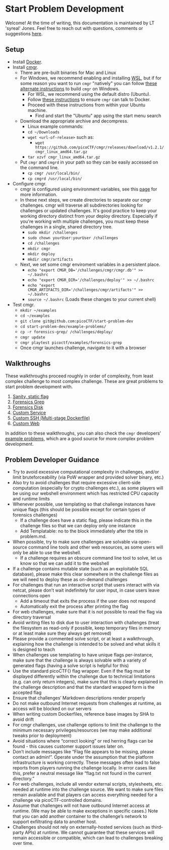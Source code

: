 # Start Problem Development

Welcome! At the time of writing, this documentation is maintained by LT
'syreal' Jones. Feel free to reach out with questions, comments or 
suggestions [here](mailto:other@picoctf.org).



## Setup

- Install [Docker](https://docs.docker.com/engine/install/).
- Install [cmgr](https://github.com/picoCTF/cmgr/releases/latest).
  - There are pre-built binaries for Mac and Linux
  - For Windows, we recommend enabling and installing [WSL](https://learn.microsoft.com/en-us/windows/wsl/setup/environment), but if for some reason you want to run `cmgr` "natively" you can follow [these alternate instructions](/cmgr-native-windows.md) to build `cmgr` on Windows.
    - For WSL, we recommend using the default distro (Ubuntu).
    - Follow [these instructions](https://docs.docker.com/desktop/settings/windows/#wsl-integration) to ensure `cmgr` can talk to Docker.
    - Proceed with these instructions from within your Ubuntu machine.
      - Find and start the "Ubuntu" app using the start menu search
  - Download the appropriate archive and decompress.
    - Linux example commands:
    - `cd ~/Downloads`
    - `wget <url-of-release>` such as:
      - `wget https://github.com/picoCTF/cmgr/releases/download/v1.2.1/cmgr_linux_amd64.tar.gz`
    - `tar xzvf cmgr_linux_amd64.tar.gz`
  - Put `cmgr` and `cmgrd` in your path so they can be easily accessed on the command line.
    - `cp cmgr /usr/local/bin/`
    - `cp cmgrd /usr/local/bin/`
- Configure cmgr.
  - cmgr is configured using environment variables, see this [page](https://github.com/picoCTF/cmgr?tab=readme-ov-file#configuration) for more information.
  - In these next steps, we create directories to separate our cmgr challenges. cmgr will traverse all subdirectories looking for challenges or updated challenges. It's good practice to keep your working directory distinct from your deploy directory. Especially if you're working with multiple challenges, you must keep these challenges in a single, shared directory tree.
    - `sudo mkdir /challenges`
    - `sudo chown yourUser:yourUser /challenges`
    - `cd /challenges`
    - `mkdir cmgr`
    - `mkdir deploy`
    - `mkdir cmgr/artifacts`
  - Next, we set some cmgr enviroment variables in a persistent place.
    - `echo "export CMGR_DB='/challenges/cmgr/cmgr.db'" >> ~/.bashrc`
    - `echo "export CMGR_DIR='/challenges/deploy'" >> ~/.bashrc`
    - `echo "export CMGR_ARTIFACTS_DIR='/challenges/cmgr/artifacts'" >> ~/.bashrc`
    - `source ~/.bashrc` (Loads these changes to your current shell)
- Test cmgr.
  - `mkdir ~/examples`
  - `cd ~/examples`
  - `git clone git@github.com:picoCTF/start-problem-dev`
  - `cd start-problem-dev/example-problems/`
  - `cp -r forensics-grep/ /challenges/deploy/`
  - `cmgr update`
  - `cmgr playtest picoctf/examples/forensics-grep`
  - Once cmgr launches challenge, navigate to it with a browser



## Walkthroughs

These walkthroughs proceed roughly in order of complexity, from least complex
challenge to most complex challenge. These are great problems to start problem
development with.

1. [Sanity, static flag](/example-problems/sanity-static-flag/)
2. [Forensics Grep](/example-problems/forensics-grep/)
3. [Forensics Disk](/example-problems/forensics-disk/)
1. [Custom Service](/example-problems/custom-service/)
4. [Custom SSH (Multi-stage Dockerfile)](/example-problems/custom-ssh/)
5. [Custom Web](/example-problems/custom-web/)

In addition to these walkthroughs, you can also check the `cmgr` developers'
[example problems,](https://github.com/ArmyCyberInstitute/cmgr/tree/master/examples)
which are a good source for more complex problem development.



## Problem Developer Guidance

- Try to avoid excessive computational complexity in challenges, and/or limit bruteforceability (via PoW wrapper and provided solver binary, etc.)
- Also try to avoid challenges that require excessive client-side computation (especially for crypto challenges etc.), as some players will be using our webshell environment which has restricted CPU capacity and runtime limits
- Whenever possible, use templating so that challenge instances have unique flags (this should be possible except for certain types of forensics challenges)
   - If a challenge does have a static flag, please indicate this in the challenge files so that we can deploy only one instance
   - Add Templatable: no to the block immediately after the title in problem.md.
- When possible, try to make sure challenges are solvable via open-source command line tools and other web resources, as some users will only be able to use the webshell.
   - If a challenge requires an obscure command line tool to solve, let us know so that we can add it to the webshell
- If a challenge contains mutable state (such as an exploitable SQL database), please make this clear somewhere in the challenge files as we will need to deploy these as on-demand challenges
- For challenges that run an interactive script that users interact with via netcat, please don’t wait indefinitely for user input, in case users leave connections open
   - Add a timeout that exits the process if the user does not respond
   - Automatically exit the process after printing the flag
- For web challenges, make sure that it is not possible to read the flag via directory traversal
- Avoid writing files to disk due to user interaction with challenges (treat the filesystem as read-only if possible, keep temporary files in memory or at least make sure they always get removed)
- Please provide a commented solve script, or at least a walkthrough, explaining how the challenge is intended to be solved and what skills it is designed to teach
- When challenges use templating to have unique flags per-instance, make sure that the challenge is always solvable with a variety of generated flags (having a solve script is helpful for this)
- Use the standard picoCTF{} flag wrapper. Even if the flag must be displayed differently within the challenge due to technical limitations (e.g. can only return integers), make sure that this is clearly explained in the challenge description and that the standard wrapped form is the accepted flag
- Ensure that challenges’ Markdown descriptions render properly
- Do not make outbound Internet requests from challenges at runtime, as access will be blocked on our servers
- When writing custom Dockerfiles, reference base images by SHA to avoid drift
- For cmgr challenges, use challenge options to limit the challenge to the minimum necessary privileges/resources (we may make additional tweaks prior to deployment)
- Avoid situations where “correct looking” or red herring flags can be found - this causes customer support issues later on.
- Don’t include messages like “Flag file appears to be missing, please contact an admin!”. Operate under the assumption that the platform infrastructure is working correctly. These messages often lead to false reports from players running the challenge locally. In error cases like this, prefer a neutral message like “flag.txt not found in the current directory.”
- For web challenges, include all vendor external scripts, stylesheets, etc. needed at runtime into the challenge source. We want to make sure files remain available and that players can access everything needed for a challenge via picoCTF-controlled domains.
- Assume that challenges will not have outbound Internet access at runtime. (We may be able to make exceptions in specific cases.) Note that you can add another container to the challenge’s network to support exfiltrating data to another host.
- Challenges should not rely on externally-hosted services (such as third-party APIs) at runtime. We cannot guarantee that these services will remain accessible or compatible, which can lead to challenges breaking over time.

